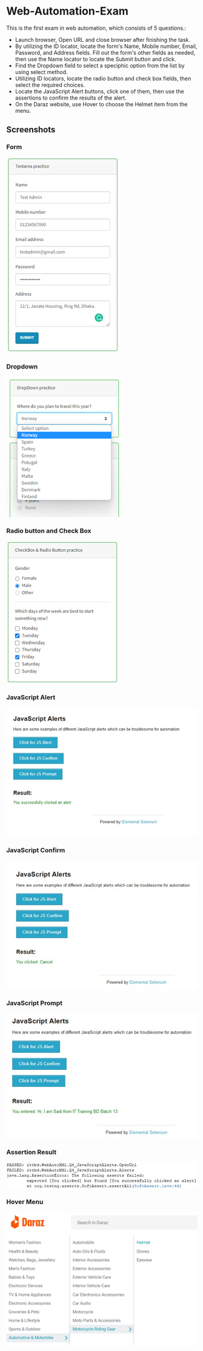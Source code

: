 # Web-Automation-Exam

This is the first exam in web automation, which consists of 5 questions.:
- Launch browser, Open URL and close browser after finishing the task.
- By utilizing the ID locator, locate the form's Name, Mobile number, Email, Password, and Address fields. Fill out the form's other fields as needed, then use the Name locator to locate the Submit button and click.
- Find the Dropdown field to select a speciphic option from the list by using select method.
- Utilizing ID locators, locate the radio button and check box fields, then select the required choices.
- Locate the JavaScript Alert buttons, click one of them, then use the assertions to confirm the results of the alert.
- On the Daraz website, use Hover to choose the Helmet item from the menu.


## Screenshots

### Form
![](https://github.com/SaidulHaq/Web-Automation-Exam/blob/main/form.jpg)

### Dropdown
![](https://github.com/SaidulHaq/Web-Automation-Exam/blob/main/dropdown.png)

### Radio button and Check Box
![](https://github.com/SaidulHaq/Web-Automation-Exam/blob/main/radioButton%20checkBox.jpg)

### JavaScript Alert
![](https://github.com/SaidulHaq/Web-Automation-Exam/blob/main/js%20alert.jpg)

### JavaScript Confirm
![](https://github.com/SaidulHaq/Web-Automation-Exam/blob/main/js%20confirm.jpg)

### JavaScript Prompt
![](https://github.com/SaidulHaq/Web-Automation-Exam/blob/main/js%20prompt.jpg)

### Assertion Result
![](https://github.com/SaidulHaq/Web-Automation-Exam/blob/main/assert%20result.jpg)

### Hover Menu
![](https://github.com/SaidulHaq/Web-Automation-Exam/blob/main/hover.png)
